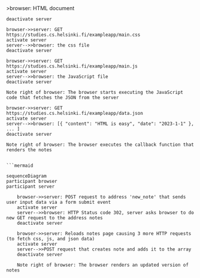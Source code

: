 <!-- ```mermaid

sequenceDiagram
participant browser
participant server

    browser->>server: GET https://studies.cs.helsinki.fi/exampleapp/notes
    activate server
    server-->>browser: HTML document

    deactivate server

    browser->>server: GET https://studies.cs.helsinki.fi/exampleapp/main.css
    activate server
    server-->>browser: the css file
    deactivate server

    browser->>server: GET https://studies.cs.helsinki.fi/exampleapp/main.js
    activate server
    server-->>browser: the JavaScript file
    deactivate server

    Note right of browser: The browser starts executing the JavaScript code that fetches the JSON from the server

    browser->>server: GET https://studies.cs.helsinki.fi/exampleapp/data.json
    activate server
    server-->>browser: [{ "content": "HTML is easy", "date": "2023-1-1" }, ... ]
    deactivate server

    Note right of browser: The browser executes the callback function that renders the notes

````-->

```mermaid

sequenceDiagram
participant browser
participant server

    browser->>server: POST request to address 'new_note' that sends user input data via a form submit event
    activate server
    server-->>browser: HTTP Status code 302, server asks browser to do new GET request to the address notes
    deactivate server

    browser->>server: Reloads notes page causing 3 more HTTP requests (to fetch css, js, and json data)
    activate server
    server-->>POST request that creates note and adds it to the array
    deactivate server

    Note right of browser: The browser renders an updated version of notes

````
